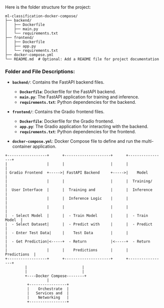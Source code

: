 Here is the folder structure for the project:

```
ml-classification-docker-compose/
├── backend/
│   ├── Dockerfile
│   ├── main.py
│   └── requirements.txt
├── frontend/
│   ├── Dockerfile
│   ├── app.py
│   └── requirements.txt
├── docker-compose.yml
└── README.md  # Optional: Add a README file for project documentation
```

### Folder and File Descriptions:

- **`backend/`**: Contains the FastAPI backend files.
  - **`Dockerfile`**: Dockerfile for the FastAPI backend.
  - **`main.py`**: The FastAPI application for training and inference.
  - **`requirements.txt`**: Python dependencies for the backend.

- **`frontend/`**: Contains the Gradio frontend files.
  - **`Dockerfile`**: Dockerfile for the Gradio frontend.
  - **`app.py`**: The Gradio application for interacting with the backend.
  - **`requirements.txt`**: Python dependencies for the frontend.

- **`docker-compose.yml`**: Docker Compose file to define and run the multi-container application.

```
+------------------+      +---------------------+      +-----------------+
|                  |      |                     |      |                 |
| Gradio Frontend  +----->| FastAPI Backend     +----->|    Model        |
|                  |      |                     |      |  Training/      |
|  User Interface  |      |  Training and       |      |  Inference      |
|                  |      |  Inference Logic    |      |                 |
|                  |      |                     |      |                 |
|  - Select Model  |      |  - Train Model      |      |  - Train Model  |
|  - Select Dataset|      |  - Predict with     |      |  - Predict      |
|  - Enter Test Data|     |    Test Data        |      |                 |
|  - Get Prediction|<-----+  - Return           |<-----+  - Return       |
|                  |      |    Predictions      |      |    Predictions  |
+------------------+      +---------------------+      +-----------------+
         |                         |
         |                         |
         +----Docker Compose--------+
                   |
          +-----------------+
          |    Orchestrate  |
          |   Services and  |
          |    Networking   |
          +-----------------+
```
